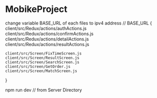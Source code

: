 # MobikeProject

change variable BASE_URL of each files to ipv4 address // BASE_URL
{
	client/src/Redux/actions/authActions.js
	client/src/Redux/actions/confirmActions.js
	client/src/Redux/actions/detailActions.js
	client/src/Redux/actions/resultActions.js

	client/src/Screen/FixTimeScreen.js
	client/src/Screen/ResultScreen.js
	client/src/Screen/SearchScreen.js
	client/src/Screen/GetOrder.js
	client/src/Screen/MatchScreen.js
}

npm run dev // from Server Directory